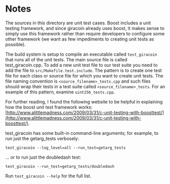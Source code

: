 # Notes
The sources in this directory are unit test cases.  Boost includes a
unit testing framework, and since giracoin already uses boost, it makes
sense to simply use this framework rather than require developers to
configure some other framework (we want as few impediments to creating
unit tests as possible).

The build system is setup to compile an executable called `test_giracoin`
that runs all of the unit tests.  The main source file is called
test_giracoin.cpp. To add a new unit test file to our test suite you need 
to add the file to `src/Makefile.test.include`. The pattern is to create 
one test file for each class or source file for which you want to create 
unit tests.  The file naming convention is `<source_filename>_tests.cpp` 
and such files should wrap their tests in a test suite 
called `<source_filename>_tests`. For an example of this pattern, 
examine `uint256_tests.cpp`.

For further reading, I found the following website to be helpful in
explaining how the boost unit test framework works:
[http://www.alittlemadness.com/2009/03/31/c-unit-testing-with-boosttest/](http://www.alittlemadness.com/2009/03/31/c-unit-testing-with-boosttest/).

test_giracoin has some built-in command-line arguments; for
example, to run just the getarg_tests verbosely:

    test_giracoin --log_level=all --run_test=getarg_tests

... or to run just the doubledash test:

    test_giracoin --run_test=getarg_tests/doubledash

Run `test_giracoin --help` for the full list.

